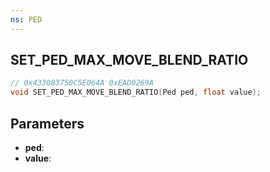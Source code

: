 ```yaml
---
ns: PED
---
```

## SET_PED_MAX_MOVE_BLEND_RATIO

```c
// 0x433083750C5E064A 0xEAD0269A
void SET_PED_MAX_MOVE_BLEND_RATIO(Ped ped, float value);
```

## Parameters
* **ped**:
* **value**:
